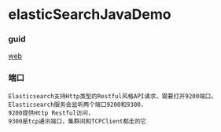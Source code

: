 # elasticSearchJavaDemo

### guid
[web](https://www.elastic.co/guide/index.html)

### 端口
```
Elasticsearch支持Http类型的Restful风格API请求，需要打开9200端口。Elasticsearch服务会监听两个端口9200和9300，
9200提供Http Restful访问，
9300是tcp通讯端口，集群间和TCPClient都走的它
```

